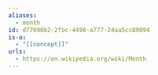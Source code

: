 ```yaml
---
aliases:
  - month
id: d77696b2-2fbc-4498-a777-24aa5cc89094
is-a:
  - "[[concept]]"
urls:
  - https://en.wikipedia.org/wiki/Month
---
```

